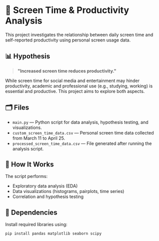 # 📱 Screen Time & Productivity Analysis

This project investigates the relationship between daily screen time and self-reported productivity using personal screen usage data.

## 📊 Hypothesis
> **"Increased screen time reduces productivity."**

While screen time for social media and entertainment may hinder productivity, academic and professional use (e.g., studying, working) is essential and productive. This project aims to explore both aspects.

## 🗂️ Files

- `main.py` — Python script for data analysis, hypothesis testing, and visualizations.
- `custom_screen_time_data.csv` — Personal screen time data collected from March 11 to April 25.
- `processed_screen_time_data.csv` — File generated after running the analysis script.

## 🧪 How It Works

The script performs:
- Exploratory data analysis (EDA)
- Data visualizations (histograms, pairplots, time series)
- Correlation and hypothesis testing

## 🧰 Dependencies
Install required libraries using:

```bash
pip install pandas matplotlib seaborn scipy
